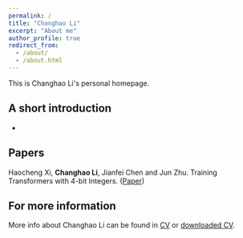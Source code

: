 ```yaml
---
permalink: /
title: "Changhao Li"
excerpt: "About me"
author_profile: true
redirect_from: 
  - /about/
  - /about.html
---
```


This is Changhao Li's personal homepage.

## A short introduction
* 

## Papers
Haocheng Xi, **Changhao Li**, Jianfei Chen and Jun Zhu. Training Transformers with 4-bit Integers. ([Paper](https://arxiv.org/pdf/2306.11987.pdf))

## For more information
More info about Changhao Li can be found in [CV](https://lichangh20.github.io/cv/) or [downloaded CV](http://lichangh20.github.io/files/CV_ChanghaoLi.pdf).